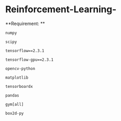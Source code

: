 # Reinforcement-Learning-


**Requirement: **

	numpy

	scipy

	tensorflow==2.3.1

	tensorflow-gpu==2.3.1

	opencv-python

	matplotlib

	tensorboardx

	pandas

	gym[all]

	box2d-py
